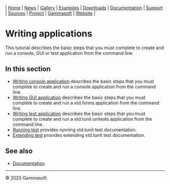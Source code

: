 | [Home](home.md) | [News](news.md) | [Gallery](gallery.md) | [Examples](examples.md) | [Downloads](downloads.md) | [Documentation](documentation.md) | [Support](support.md) | [Sources](https://github.com/gammasoft71/xtd) | [Project](https://sourceforge.net/projects/xtdpro/) | [Gammasoft](gammasoft.md) | [Website](https://gammasoft71.github.io/xtd) |

# Writing applications

This tutorial describes the basic steps that you must complete to create and run a console, GUI or test application from the command line.

## In this section

* [Writing console application](writing_applicaion_console.md) describes the basic steps that you must complete to create and run a console application from the command line.
* [Writing GUI application](writing_applicaion_gui.md) describes the basic steps that you must complete to create and run a xtd.forms application from the command line.
* [Writing test application](writing_applicaion_test.md) describes the basic steps that you must complete to create and run a xtd.tunit unitests application from the command line.
* [Running test](writing_applicaion_running_test.md) provides running xtd.tunit test documentation.
* [Extending test](writing_applicaion_extending_test.md) provides extending xtd.tunit test documentation.

## See also

* [Documentation](documentation.md)

______________________________________________________________________________________________

© 2025 Gammasoft.
